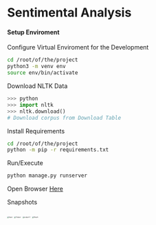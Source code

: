 # Sentimental Analysis #

#### Setup Enviroment ####

Configure Virtual Enviroment for the Development

```bash
cd /root/of/the/project
python3 -m venv env
source env/bin/activate
```

Download NLTK Data

```python
>>> python
>>> import nltk
>>> nltk.download()
# Download corpus from Download Table
```

Install Requirements 
```bash
cd /root/of/the/project
python -m pip -r requirements.txt
```

Run/Execute

```bash
python manage.py runserver
```
Open Browser [Here](http://127.0.0.1:8000)

Snapshots

<img src="https://i.loli.net/2020/10/02/SIcWgjVLEkHv7Cn.png" alt="Input" style="zoom:25%;" />

<img src="https://i.loli.net/2020/10/02/CkzZqlsUatopKY7.png" alt="Output" style="zoom:25%;" />

<img src="https://i.loli.net/2020/10/02/IhB2O5CGmYaolwH.png" alt="output-2" style="zoom:25%;" />

<img src="https://i.loli.net/2020/10/02/8I2dXjLMGVtqTvi.png" alt="Graph" style="zoom:25%;" />